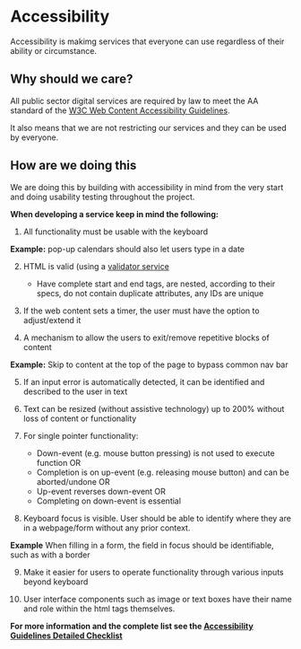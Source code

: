 # Accessibility
Accessibility is makimg services that everyone can use regardless of their ability or circumstance.

## Why should we care?
All public sector digital services are required by law to meet the AA standard of the [W3C Web Content Accessibility Guidelines](https://www.w3.org/TR/WCAG21/).

It also means that we are not restricting our services and they can be used by everyone.

## How are we doing this
We are doing this by building with accessibility in mind from the very start and doing usability testing throughout the project.

**When developing a service keep in mind the following:**
1. 	All functionality must be usable with the keyboard

 **Example:** pop-up calendars should also let users type in a date

2. HTML is valid (using a [validator service](https://validator.w3.org/)
    * Have complete start and end tags, are nested, according to their specs, do not contain duplicate attributes, any IDs are unique

3. If the web content sets a timer, the user must have the option to adjust/extend it

4. A mechanism to allow the users to exit/remove repetitive blocks of content 

 **Example:** Skip to content at the top of the page to bypass common nav bar

5. If an input error is automatically detected, it can be identified and described to the user in text

6. Text can be resized (without assistive technology) up to 200% without loss of content or functionality

7.	For single pointer functionality:
    * Down-event (e.g. mouse button pressing) is not used to execute function OR
    * Completion is on up-event (e.g. releasing mouse button) and can be aborted/undone OR
    * Up-event reverses down-event OR
    * Completing on down-event is essential

8. Keyboard focus is visible. User should be able to identify where they are in a webpage/form without any prior context.

 **Example** When filling in a form, the field in focus should be identifiable, such as with a border

9. Make it easier for users to operate functionality through various inputs beyond keyboard

10. User interface components such as image or text boxes have their name and role within the html tags themselves.

**For more information and the complete list see the [Accessibility Guidelines Detailed Checklist](https://my.huddle.net/workspace/38457032/files/#/74484258)**
